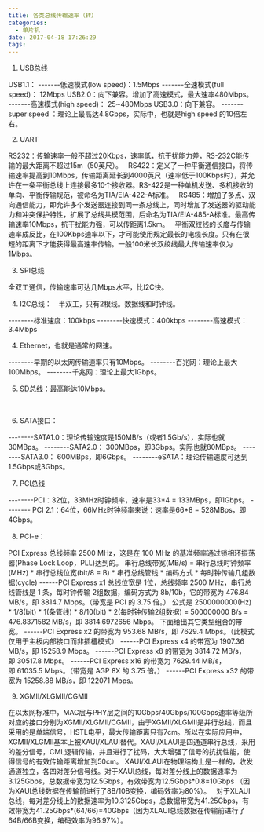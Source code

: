 ```yaml
---
title: 各类总线传输速率（转）
categories:
  - 单片机
date: 2017-04-18 17:26:29
tags:
---
```


1.  USB总线

USB1.1： -------低速模式(low speed)：1.5Mbps -------全速模式(full speed)： 12Mbps USB2.0：向下兼容。增加了高速模式，最大速率480Mbps。 -------高速模式(high speed)： 25~480Mbps USB3.0：向下兼容。 -------super speed ：理论上最高达4.8Gbps，实际中，也就是high speed 的10倍左右。  

2.  UART

RS232：传输速率一般不超过20Kbps，速率低，抗干扰能力差，RS-232C能传输的最大距离不超过15m（50英尺）。   RS422：定义了一种平衡通信接口，将传输速率提高到10Mbps，传输距离延长到4000英尺（速率低于100Kbps时），并允许在一条平衡总线上连接最多10个接收器。RS-422是一种单机发送、多机接收的单向、平衡传输规范，被命名为TIA/EIA-422-A标准。   RS485：增加了多点、双向通信能力，即允许多个发送器连接到同一条总线上，同时增加了发送器的驱动能力和冲突保护特性，扩展了总线共模范围，后命名为TIA/EIA-485-A标准。最高传输速率10Mbps，抗干扰能力强，可以传距离1.5km。   平衡双绞线的长度与传输速率成反比，在100Kbps速率以下，才可能使用规定最长的电缆长度。只有在很短的距离下才能获得最高速率传输。一般100米长双绞线最大传输速率仅为1Mbps。  

3.  SPI总线

全双工通信，传输速率可达几Mbps水平，比I2C快。  

4.  I2C总线：　半双工，只有2根线。数据线和时钟线。

--------标准速度：100kbps --------快速模式：400kbps --------高速模式：3.4Mbps  

4.  Ethernet，也就是通常的网速。

--------早期的以太网传输速率只有10Mbps。 --------百兆网：理论上最大100Mbps。 --------千兆网：理论上最大1Gbps。  

5.  SD总线：最高能达10Mbps。

 

6.  SATA接口：

--------SATA1.0：理论传输速度是150MB/s（或者1.5Gb/s），实际也就30MBps。 --------SATA2.0： 300MBps，即3Gbps。实际也就80MBps。 --------SATA3.0： 600MBps，即6Gbps。 --------eSATA：理论传输速度可达到1.5Gbps或3Gbps。  

7.  PCI总线

--------PCI：32位，33MHz时钟频率，速率是33\*4 = 133MBps，即1Gbps。 -------- PCI 2.1：64位，66MHz时钟频率来说：速率是66\*8 = 528MBps，即4Gbps。  

8.  PCI-e：

PCI Express 总线频率 2500 MHz，这是在 100 MHz 的基准频率通过锁相环振荡器(Phase Lock Loop，PLL)达到的。 串行总线带宽(MB/s) = 串行总线时钟频率(MHz) * 串行总线位宽(bit/8 = B) * 串行总线管线 * 编码方式 * 每时钟传输几组数据(cycle) ------PCI Express x1 总线位宽是 1位，总线频率 2500 MHz，串行总线管线是 1 条，每时钟传输 2组数据，编码方式为 8b/10b，它的带宽为 476.84 MB/s，即 3814.7 Mbps。（带宽是 PCI 的 3.75 倍。） 公式是 2500000000(Hz) * 1/8(bit) * 1(条管线) * 8/10(bit) * 2(每时钟传输2组数据) = 500000000 B/s = 476.8371582 MB/s，即 3814.6972656 Mbps。 下面给出其它类型组合的带宽。 ------PCI Express x2 的带宽为 953.68 MB/s，即 7629.4 Mbps。（此模式仅用于主板内部接口而非插槽模式） ------PCI Express x4 的带宽为 1907.36 MB/s，即 15258.9 Mbps。 ------PCI Express x8 的带宽为 3814.72 MB/s，即 30517.8 Mbps。 ------PCI Express x16 的带宽为 7629.44 MB/s，即 61035.5 Mbps。（带宽是 AGP 8X 的 3.75 倍。） ------PCI Express x32 的带宽为 15258.88 MB/s，即 122071 Mbps。

9.  XGMII/XLGMII/CGMII

在以太网标准中，MAC层与PHY层之间的10Gbps/40Gbps/100Gbps速率等级所对应的接口分别为XGMII/XLGMII/CGMII，由于XGMII/XLGMII是并行总线，而且采用的是单端信号，HSTL电平，最大传输距离只有7cm。所以在实际应用中，XGMII/XLGMII基本上被XAUI/XLAUI替代。XAUI/XLAUI是四通道串行总线，采用的差分信号，CML逻辑传输，并且进行了扰码，大大增强了信号的抗扰性能，使得信号的有效传输距离增加到50cm。 XAUI/XLAUI在物理结构上是一样的，收发通道独立，各四对差分信号线。对于XAUI总线，每对差分线上的数据速率为3.125Gbps，总数据带宽为12.5Gbps，有效带宽为12.5Gbps\*0.8=10Gbps （因为XAUI总线数据在传输前进行了8B/10B变换，编码效率为80%）。   对于XLAUI总线，每对差分线上的数据速率为10.3125Gbps，总数据带宽为41.25Gbps，有效带宽为41.25Gbps\*(64/66)=40Gbps（因为XLAUI总线数据在传输前进行了64B/66B变换，编码效率为96.97%）。